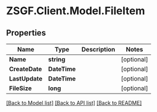 # ZSGF.Client.Model.FileItem

## Properties

Name | Type | Description | Notes
------------ | ------------- | ------------- | -------------
**Name** | **string** |  | [optional] 
**CreateDate** | **DateTime** |  | [optional] 
**LastUpdate** | **DateTime** |  | [optional] 
**FileSize** | **long** |  | [optional] 

[[Back to Model list]](../../README.md#documentation-for-models) [[Back to API list]](../../README.md#documentation-for-api-endpoints) [[Back to README]](../../README.md)

